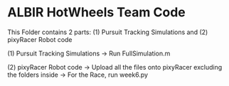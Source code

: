 # ALBIR HotWheels Team Code

This Folder contains 2 parts: (1) Pursuit Tracking Simulations and (2) pixyRacer Robot code

(1) Pursuit Tracking Simulations
-> Run FullSimulation.m

(2) pixyRacer Robot code
-> Upload all the files onto pixyRacer excluding the folders inside
-> For the Race, run week6.py
